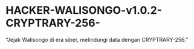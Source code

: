 # HACKER-WALISONGO-v1.0.2-CRYPTRARY-256-
“Jejak Walisongo di era siber, melindungi data dengan CRYPTRARY-256.”

